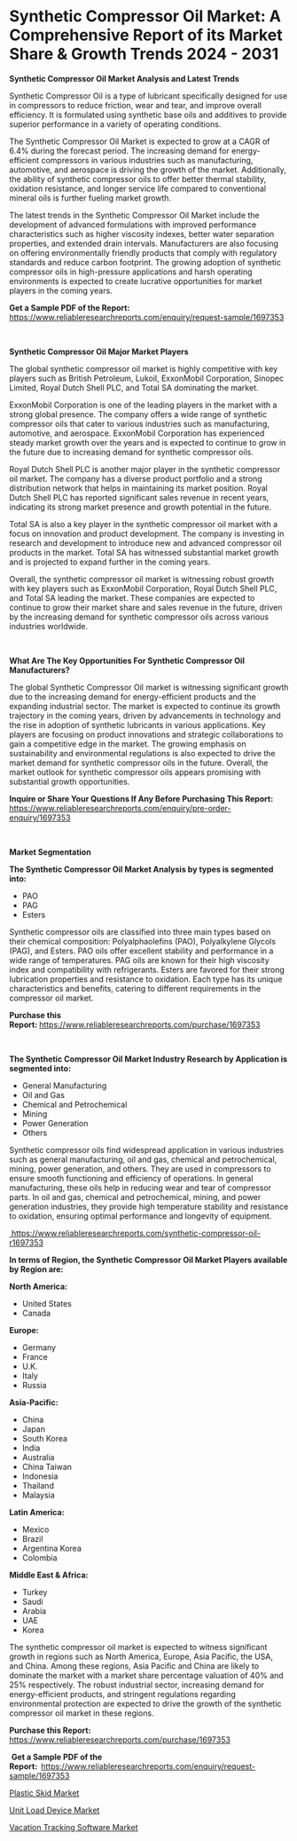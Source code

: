<p><h1>Synthetic Compressor Oil Market: A Comprehensive Report of its Market Share & Growth Trends 2024 - 2031</h1></p><p><strong>Synthetic Compressor Oil Market Analysis and Latest Trends</strong></p>
<p><p>Synthetic Compressor Oil is a type of lubricant specifically designed for use in compressors to reduce friction, wear and tear, and improve overall efficiency. It is formulated using synthetic base oils and additives to provide superior performance in a variety of operating conditions. </p><p>The Synthetic Compressor Oil Market is expected to grow at a CAGR of 6.4% during the forecast period. The increasing demand for energy-efficient compressors in various industries such as manufacturing, automotive, and aerospace is driving the growth of the market. Additionally, the ability of synthetic compressor oils to offer better thermal stability, oxidation resistance, and longer service life compared to conventional mineral oils is further fueling market growth.</p><p>The latest trends in the Synthetic Compressor Oil Market include the development of advanced formulations with improved performance characteristics such as higher viscosity indexes, better water separation properties, and extended drain intervals. Manufacturers are also focusing on offering environmentally friendly products that comply with regulatory standards and reduce carbon footprint. The growing adoption of synthetic compressor oils in high-pressure applications and harsh operating environments is expected to create lucrative opportunities for market players in the coming years.</p></p>
<p><strong>Get a Sample PDF of the Report:&nbsp;</strong> <a href="https://www.reliableresearchreports.com/enquiry/request-sample/1697353">https://www.reliableresearchreports.com/enquiry/request-sample/1697353</a></p>
<p>&nbsp;</p>
<p><strong>Synthetic Compressor Oil Major Market Players</strong></p>
<p><p>The global synthetic compressor oil market is highly competitive with key players such as British Petroleum, Lukoil, ExxonMobil Corporation, Sinopec Limited, Royal Dutch Shell PLC, and Total SA dominating the market. </p><p>ExxonMobil Corporation is one of the leading players in the market with a strong global presence. The company offers a wide range of synthetic compressor oils that cater to various industries such as manufacturing, automotive, and aerospace. ExxonMobil Corporation has experienced steady market growth over the years and is expected to continue to grow in the future due to increasing demand for synthetic compressor oils.</p><p>Royal Dutch Shell PLC is another major player in the synthetic compressor oil market. The company has a diverse product portfolio and a strong distribution network that helps in maintaining its market position. Royal Dutch Shell PLC has reported significant sales revenue in recent years, indicating its strong market presence and growth potential in the future.</p><p>Total SA is also a key player in the synthetic compressor oil market with a focus on innovation and product development. The company is investing in research and development to introduce new and advanced compressor oil products in the market. Total SA has witnessed substantial market growth and is projected to expand further in the coming years.</p><p>Overall, the synthetic compressor oil market is witnessing robust growth with key players such as ExxonMobil Corporation, Royal Dutch Shell PLC, and Total SA leading the market. These companies are expected to continue to grow their market share and sales revenue in the future, driven by the increasing demand for synthetic compressor oils across various industries worldwide.</p></p>
<p>&nbsp;</p>
<p><strong>What Are The Key Opportunities For Synthetic Compressor Oil Manufacturers?</strong></p>
<p><p>The global Synthetic Compressor Oil market is witnessing significant growth due to the increasing demand for energy-efficient products and the expanding industrial sector. The market is expected to continue its growth trajectory in the coming years, driven by advancements in technology and the rise in adoption of synthetic lubricants in various applications. Key players are focusing on product innovations and strategic collaborations to gain a competitive edge in the market. The growing emphasis on sustainability and environmental regulations is also expected to drive the market demand for synthetic compressor oils in the future. Overall, the market outlook for synthetic compressor oils appears promising with substantial growth opportunities.</p></p>
<p><strong>Inquire or Share Your Questions If Any Before Purchasing This Report:</strong> <a href="https://www.reliableresearchreports.com/enquiry/pre-order-enquiry/1697353">https://www.reliableresearchreports.com/enquiry/pre-order-enquiry/1697353</a></p>
<p>&nbsp;</p>
<p><strong>Market Segmentation</strong></p>
<p><strong>The Synthetic Compressor Oil Market Analysis by types is segmented into:</strong></p>
<p><ul><li>PAO</li><li>PAG</li><li>Esters</li></ul></p>
<p><p>Synthetic compressor oils are classified into three main types based on their chemical composition: Polyalphaolefins (PAO), Polyalkylene Glycols (PAG), and Esters. PAO oils offer excellent stability and performance in a wide range of temperatures. PAG oils are known for their high viscosity index and compatibility with refrigerants. Esters are favored for their strong lubrication properties and resistance to oxidation. Each type has its unique characteristics and benefits, catering to different requirements in the compressor oil market.</p></p>
<p><strong>Purchase this Report:&nbsp;</strong><a href="https://www.reliableresearchreports.com/purchase/1697353">https://www.reliableresearchreports.com/purchase/1697353</a></p>
<p>&nbsp;</p>
<p><strong>The Synthetic Compressor Oil Market Industry Research by Application is segmented into:</strong></p>
<p><ul><li>General Manufacturing</li><li>Oil and Gas</li><li>Chemical and Petrochemical</li><li>Mining</li><li>Power Generation</li><li>Others</li></ul></p>
<p><p>Synthetic compressor oils find widespread application in various industries such as general manufacturing, oil and gas, chemical and petrochemical, mining, power generation, and others. They are used in compressors to ensure smooth functioning and efficiency of operations. In general manufacturing, these oils help in reducing wear and tear of compressor parts. In oil and gas, chemical and petrochemical, mining, and power generation industries, they provide high temperature stability and resistance to oxidation, ensuring optimal performance and longevity of equipment.</p></p>
<p><a href="https://www.reliableresearchreports.com/synthetic-compressor-oil-r1697353">&nbsp;https://www.reliableresearchreports.com/synthetic-compressor-oil-r1697353</a></p>
<p><strong>In terms of Region, the Synthetic Compressor Oil Market Players available by Region are:</strong></p>
<p>
    <p> <strong> North America: </strong>
        <ul>
            <li>United States</li>
            <li>Canada</li>
        </ul>
        </p> 
    <p> <strong> Europe: </strong>
        <ul>
            <li>Germany</li>
            <li>France</li>
            <li>U.K.</li>
            <li>Italy</li>
            <li>Russia</li>
        </ul>
        </p> 
    <p> <strong> Asia-Pacific: </strong>
        <ul>
            <li>China</li>
            <li>Japan</li>
            <li>South Korea</li>
            <li>India</li>
            <li>Australia</li>
            <li>China Taiwan</li>
            <li>Indonesia</li>
            <li>Thailand</li>
            <li>Malaysia</li>
        </ul>
        </p> 
    <p> <strong> Latin America: </strong>
        <ul>
            <li>Mexico</li>
            <li>Brazil</li>
            <li>Argentina Korea</li>
            <li>Colombia</li>
        </ul>
        </p> 
    <p> <strong> Middle East & Africa: </strong>
        <ul>
            <li>Turkey</li>
            <li>Saudi</li>
            <li>Arabia</li>
            <li>UAE</li>
            <li>Korea</li>
        </ul>
    </p>
    </p>
<p><p>The synthetic compressor oil market is expected to witness significant growth in regions such as North America, Europe, Asia Pacific, the USA, and China. Among these regions, Asia Pacific and China are likely to dominate the market with a market share percentage valuation of 40% and 25% respectively. The robust industrial sector, increasing demand for energy-efficient products, and stringent regulations regarding environmental protection are expected to drive the growth of the synthetic compressor oil market in these regions.</p></p>
<p><strong>Purchase this Report: </strong><a href="https://www.reliableresearchreports.com/purchase/1697353">https://www.reliableresearchreports.com/purchase/1697353</a></p>
<p>&nbsp;<strong>Get a Sample PDF of the Report:&nbsp;&nbsp;</strong><a href="https://www.reliableresearchreports.com/enquiry/request-sample/1697353">https://www.reliableresearchreports.com/enquiry/request-sample/1697353</a></p>
<p><strong></strong></p>
<p><p><a href="https://github.com/JennyferFeil2023/Market-Research-Report-List-1/blob/main/plastic-skid-market.md">Plastic Skid Market</a></p><p><a href="https://github.com/gracielawharr/Market-Research-Report-List-1/blob/main/unit-load-device-market.md">Unit Load Device Market</a></p><p><a href="https://view.publitas.com/reportprime-1/vacation-tracking-software-market-outlook-industry-overview-and-forecast-2024-to-2031/">Vacation Tracking Software Market</a></p></p>